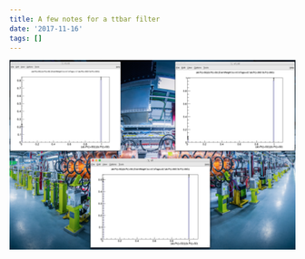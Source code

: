 ```yaml
---
title: A few notes for a ttbar filter
date: '2017-11-16'
tags: []
---
```

![IMAGE](/images/q/7573CD895BC5A1ECA01B08FD598D8FB9.jpg)
